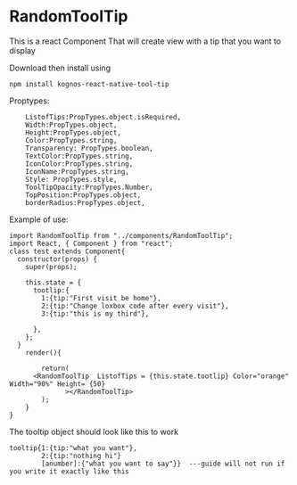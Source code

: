 # RandomToolTip
This is a react Component That will create view with a tip that you want to display

Download then install using
```
npm install kognos-react-native-tool-tip
```

Proptypes:
```
    ListofTips:PropTypes.object.isRequired,
    Width:PropTypes.object,
    Height:PropTypes.object,
    Color:PropTypes.string,
    Transparency: PropTypes.boolean,
    TextColor:PropTypes.string,
    IconColor:PropTypes.string,
    IconName:PropTypes.string,
    Style: PropTypes.style,
    ToolTipOpacity:PropTypes.Number,
    TopPosition:PropTypes.object,
    borderRadius:PropTypes.object,
```

Example of use:

```
import RandomToolTip from "../components/RandomToolTip";
import React, { Component } from "react";
class test extends Component{
  constructor(props) {
    super(props);

    this.state = {
      tootlip:{
        1:{tip:"First visit be home"},
        2:{tip:"Change loxbox code after every visit"},
        3:{tip:"this is my third"},

      },
    };
  }
    render(){

        return(
      <RandomToolTip  ListofTips = {this.state.tootlip} Color="orange" Width="90%" Height= {50}
              ></RandomToolTip>
        );
    }
}
```

The tooltip object should look like this to work

```
tooltip{1:{tip:"what you want"},
        2:{tip:"nothing hi"}
        [anumber]:{"what you want to say"}}  ---guide will not run if you write it exactly like this
```
